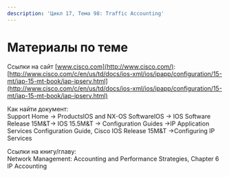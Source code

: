```yaml
---
description: 'Цикл 17, Тема 98: Traffic Accounting'
---
```


# Материалы по теме

Ссылки на сайт [www.cisco.com](http://www.cisco.com/):  
[http://www.cisco.com/c/en/us/td/docs/ios-xml/ios/ipapp/configuration/15-mt/iap-15-mt-book/iap-ipserv.html](http://www.cisco.com/c/en/us/td/docs/ios-xml/ios/ipapp/configuration/15-mt/iap-15-mt-book/iap-ipserv.html)

Как найти документ:  
Support Home → ProductsIOS and NX-OS SoftwareIOS → IOS Software Release 15M&T→ IOS 15.5M&T → Configuration Guides →IP Application Services Configuration Guide, Cisco IOS Release 15M&T →Configuring IP Services

Ссылки на книгу/главу:  
Network Management: Accounting and Performance Strategies, Chapter 6 IP Accounting

